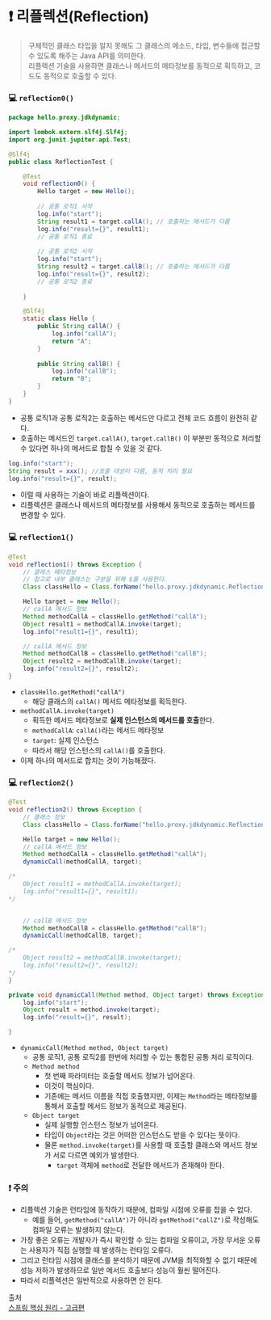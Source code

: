 # ❗️ 리플렉션(Reflection)
> 구체적인 클래스 타입을 알지 못해도 그 클래스의 메소드, 타입, 변수들에 접근할 수 있도록 해주는 Java API를 의미한다.  
> 리플렉션 기술을 사용하면 클래스나 메서드의 메타정보를 동적으로 획득하고, 코드도 동적으로 호출할 수 있다.

### 💻 `reflection0()`
```java
package hello.proxy.jdkdynamic;

import lombok.extern.slf4j.Slf4j;
import org.junit.jupiter.api.Test;

@Slf4j
public class ReflectionTest {

    @Test
    void reflection0() {
        Hello target = new Hello();
        
        // 공통 로직1 시작
        log.info("start");
        String result1 = target.callA(); // 호출하는 메서드가 다름
        log.info("result={}", result1);
        // 공통 로직1 종료
        
        // 공통 로직2 시작
        log.info("start");
        String result2 = target.callB(); // 호출하는 메서드가 다름
        log.info("result={}", result2);
        // 공통 로직2 종료
        
    }

    @Slf4j
    static class Hello {
        public String callA() {
            log.info("callA");
            return "A";
        }
        
        public String callB() {
            log.info("callB");
            return "B";
        }
    }
}
```
- 공통 로직1과 공통 로직2는 호출하는 메서드만 다르고 전체 코드 흐름이 완전히 같다.
- 호출하는 메서드인 `target.callA()`, `target.callB()` 이 부분만 동적으로 처리할 수 있다면 하나의 메서드로 합칠 수 있을 것 같다.
```java
log.info("start");
String result = xxx(); //호출 대상이 다름, 동적 처리 필요
log.info("result={}", result);
```
- 이럴 때 사용하는 기술이 바로 리플렉션이다.
- 리플렉션은 클래스나 메서드의 메타정보를 사용해서 동적으로 호출하는 메서드를 변경할 수 있다.


### 💻 `reflection1()`
```java
@Test
void reflection1() throws Exception {
    // 클래스 메타정보
    // 참고로 내부 클래스는 구분을 위해 $를 사용한다.
    Class classHello = Class.forName("hello.proxy.jdkdynamic.ReflectionTest$Hello");

    Hello target = new Hello();
    // callA 메서드 정보
    Method methodCallA = classHello.getMethod("callA");
    Object result1 = methodCallA.invoke(target);
    log.info("result1={}", result1);

    // callA 메서드 정보
    Method methodCallB = classHello.getMethod("callB");
    Object result2 = methodCallB.invoke(target);
    log.info("result2={}", result2);
}
```
- `classHello.getMethod("callA")`
  - 해당 클래스의 `callA()` 메서드 메타정보를 획득한다.
- `methodCallA.invoke(target)`
  - 획득한 메서드 메타정보로 **실제 인스턴스의 메서드를 호출**한다.
  - `methodCallA`: `callA()`라는 메서드 메타정보
  - `target`: 실제 인스턴스
  - 따라서 해당 인스턴스의 `callA()`를 호출한다.
- 이제 하나의 메서드로 합치는 것이 가능해졌다.

### 💻 `reflection2()`
```java
@Test
void reflection2() throws Exception {
    // 클래스 정보
    Class classHello = Class.forName("hello.proxy.jdkdynamic.ReflectionTest$Hello");

    Hello target = new Hello();
    // callA 메서드 정보
    Method methodCallA = classHello.getMethod("callA");
    dynamicCall(methodCallA, target);

/*
    Object result1 = methodCallA.invoke(target);
    log.info("result1={}", result1);
*/


    // callB 메서드 정보
    Method methodCallB = classHello.getMethod("callB");
    dynamicCall(methodCallB, target);

/*
    Object result2 = methodCallB.invoke(target);
    log.info("result2={}", result2);
*/
}

private void dynamicCall(Method method, Object target) throws Exception {
    log.info("start");
    Object result = method.invoke(target);
    log.info("result={}", result);

}
```
- `dynamicCall(Method method, Object target)`
  - 공통 로직1, 공통 로직2를 한번에 처리할 수 있는 통합된 공통 처리 로직이다.
  - `Method method`
    - 첫 번째 파라미터는 호출할 메서드 정보가 넘어온다.
    - 이것이 핵심이다.
    - 기존에는 메서드 이름을 직접 호출했지만, 이제는 `Method`라는 메타정보를 통해서 호출할 메서드 정보가 동적으로 제공된다.
  - `Object target`
    - 실제 실행할 인스턴스 정보가 넘어온다.
    - 타입이 `Object`라는 것은 어떠한 인스턴스도 받을 수 있다는 뜻이다.
    - 물론 `method.invoke(target)`를 사용할 때 호출할 클래스와 메서드 정보가 서로 다르면 예외가 발생한다.
      - `target` 객체에 `method`로 전달한 메서드가 존재해야 한다.

### ❗️ 주의
- 리플렉션 기술은 런타임에 동작하기 때문에, 컴파일 시점에 오류를 잡을 수 없다.
  - 예를 들어, `getMethod("callA")`가 아니라 `getMethod("callZ")`로 작성해도 컴파일 오류는 발생하지 않는다.
- 가장 좋은 오류는 개발자가 즉시 확인할 수 있는 컴파일 오류이고, 가장 무서운 오류는 사용자가 직접 실행할 때 발생하는 런타임 오류다.
- 그리고 런타임 시점에 클래스를 분석하기 때문에 JVM을 최적화할 수 없기 때문에 성능 저하가 발생하므로 일반 메서드 호출보다 성능이 훨씬 떨어진다.
- 따라서 리플렉션은 일반적으로 사용하면 안 된다.

출처  
[스프링 핵심 원리 - 고급편](https://www.inflearn.com/course/%EC%8A%A4%ED%94%84%EB%A7%81-%ED%95%B5%EC%8B%AC-%EC%9B%90%EB%A6%AC-%EA%B3%A0%EA%B8%89%ED%8E%B8)